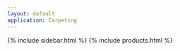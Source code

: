 ```yaml
---
layout: default
application: Carpeting
---
```

{% include sidebar.html %}
{% include products.html %}

